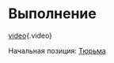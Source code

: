 <!-- TITLE: Лисья Нора -->
# Выполнение
[video](/uploads/FoxyBurrow.mp4){.video}

Начальная позиция: [Тюрьма](Prison)